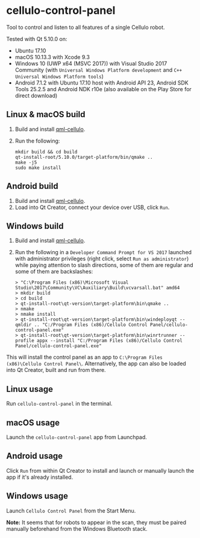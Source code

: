cellulo-control-panel
=====================

Tool to control and listen to all features of a single Cellulo robot.

Tested with Qt 5.10.0 on:

- Ubuntu 17.10
- macOS 10.13.3 with Xcode 9.3
- Windows 10 (UWP x64 (MSVC 2017)) with Visual Studio 2017 Community (with `Universal Windows Platform development` and `C++ Universal Windows Platform tools`)
- Android 7.1.2 with Ubuntu 17.10 host with Android API 23, Android SDK Tools 25.2.5 and Android NDK r10e (also available on the Play Store for direct download)

Linux & macOS build
-------------------

1. Build and install [qml-cellulo](../../).
1. Run the following:

    ```
    mkdir build && cd build
    qt-install-root/5.10.0/target-platform/bin/qmake ..
    make -j5
    sudo make install
    ```

Android build
-------------

1. Build and install [qml-cellulo](../../).
1. Load into Qt Creator, connect your device over USB, click `Run`.

Windows build
-------------

1. Build and install [qml-cellulo](../../).
1. Run the following in a `Developer Command Prompt for VS 2017` launched with administrator privileges (right click, select `Run as administrator`) while paying attention to slash directions, some of them are regular and some of them are backslashes:

    ```
	> "C:\Program Files (x86)\Microsoft Visual Studio\2017\Community\VC\Auxiliary\Build\vcvarsall.bat" amd64
	> mkdir build
	> cd build
	> qt-install-root\qt-version\target-platform\bin\qmake ..
    > nmake
	> nmake install
    > qt-install-root\qt-version\target-platform\bin\windeployqt --qmldir .. "C:/Program Files (x86)/Cellulo Control Panel/cellulo-control-panel.exe"
    > qt-install-root\qt-version\target-platform\bin\winrtrunner --profile appx --install "C:/Program Files (x86)/Cellulo Control Panel/cellulo-control-panel.exe"
    ```

This will install the control panel as an app to `C:\Program Files (x86)\Cellulo Control Panel\`. Alternatively, the app can also be loaded into Qt Creator, built and run from there.

Linux usage
-----------

Run `cellulo-control-panel` in the terminal.

macOS usage
-----------

Launch the `cellulo-control-panel` app from Launchpad.

Android usage
-------------

Click `Run` from within Qt Creator to install and launch or manually launch the app if it's already installed.

Windows usage
-------------

Launch `Cellulo Control Panel` from the Start Menu.

**Note:** It seems that for robots to appear in the scan, they must be paired manually beforehand from the Windows Bluetooth stack.

